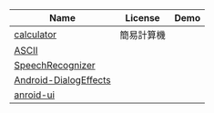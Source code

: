 Name | License | Demo
--- | --- | ---
[calculator](https://github.com/yungming/android-calculator.git) | 簡易計算機| 
[ASCII](https://github.com/yungming/android-ASCII.git)| | 
[SpeechRecognizer](https://github.com/yungming/android-Recognizer.git)| | 
[Android-DialogEffects](https://github.com/yungming/Android-DialogEffects.git)| | 
[anroid-ui](https://github.com/yungming/awesome-android-ui.git)| | 
